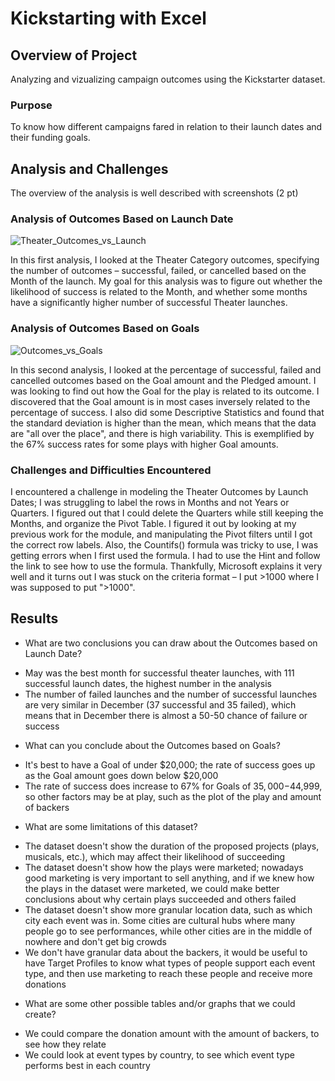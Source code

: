 # Kickstarting with Excel

## Overview of Project
Analyzing and vizualizing campaign outcomes using the Kickstarter dataset. 

### Purpose
To know how different campaigns fared in relation to their launch dates and their funding goals. 

## Analysis and Challenges
The overview of the analysis is well described with screenshots (2 pt)

### Analysis of Outcomes Based on Launch Date
![Theater_Outcomes_vs_Launch](https://user-images.githubusercontent.com/95447175/161151006-6723fa3b-ef54-4688-9488-65ad5251c985.png)

In this first analysis, I looked at the Theater Category outcomes, specifying the number of outcomes – successful, failed, or cancelled based on the Month of the launch. My goal for this analysis was to figure out whether the likelihood of success is related to the Month, and whether some months have a  significantly higher number of successful Theater launches. 

### Analysis of Outcomes Based on Goals
![Outcomes_vs_Goals](https://user-images.githubusercontent.com/95447175/161151014-dd760fef-5885-4d4f-8f8f-680adb236193.png)

In this second analysis, I looked at the percentage of successful, failed and cancelled outcomes based on the Goal amount and the Pledged amount. 
I was looking to find out how the Goal for the play is related to its outcome. I discovered that the Goal amount is in most cases inversely related to the percentage of success. I also did some Descriptive Statistics and found that the standard deviation is higher than the mean, which means that the data are "all over the place", and there is high variability. This is exemplified by the 67% success rates for some plays with higher Goal amounts. 

### Challenges and Difficulties Encountered
I encountered a challenge in modeling the Theater Outcomes by Launch Dates; I was struggling to label the rows in Months and not Years or Quarters. I figured out that I could delete the Quarters while still keeping the Months, and organize the Pivot Table. I figured it out by looking at my previous work for the module, and manipulating the Pivot filters until I got the correct row labels. 
Also, the Countifs() formula was tricky to use, I was getting errors when I first used the formula. I had to use the Hint and follow the link to see how to use the formula. Thankfully, Microsoft explains it very well and it turns out I was stuck on the criteria format – I put >1000 where I was supposed to put ">1000". 

## Results
- What are two conclusions you can draw about the Outcomes based on Launch Date?
* May was the best month for successful theater launches, with 111 successful launch dates, the highest number in the analysis
* The number of failed launches and the number of successful launches are very similar in December (37 successful and 35 failed), 
which means that in December there is almost a 50-50 chance of failure or success

- What can you conclude about the Outcomes based on Goals?
* It's best to have a Goal of under $20,000; the rate of success goes up as the Goal amount goes down below $20,000
* The rate of success does increase to 67% for Goals of $35,000-$44,999, so other factors may be at play, such as the plot of the play and amount of backers 

- What are some limitations of this dataset?
* The dataset doesn't show the duration of the proposed projects (plays, musicals, etc.), which may affect their likelihood of succeeding
* The dataset doesn't show how the plays were marketed; nowadays good marketing is very important to sell anything, and if we knew
how the plays in the dataset were marketed, we could make better conclusions about why certain plays succeeded and others failed 
* The dataset doesn't show more granular location data, such as which city each event was in. Some cities are cultural hubs where many people go to see performances, while other cities are in the middle of nowhere and don't get big crowds
* We don't have granular data about the backers, it would be useful to have Target Profiles to know what types of people support each event type, and then use marketing to reach these people and receive more donations

- What are some other possible tables and/or graphs that we could create?
* We could compare the donation amount with the amount of backers, to see how they relate
* We could look at event types by country, to see which event type performs best in each country

